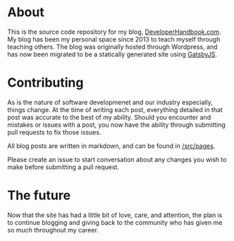 # About

This is the source code repository for my blog, [DeveloperHandbook.com](https://www.developerhandbook.com). My blog has been my personal space since 2013 to teach myself through teaching others. The blog was originally hosted through Wordpress, and has now been migrated to be a statically generated site using [GatsbyJS](https://www.gatsbyjs.org/).

# Contributing

As is the nature of software developmenet and our industry especially, things change. At the time of writing each post, everything detailed in that post was accurate to the best of my ability. Should you encounter and mistakes or issues with a post, you now have the ability through submitting pull requests to fix those issues.

All blog posts are written in markdown, and can be found in [/src/pages](https://github.com/jpreecedev/developerhandbook/tree/master/src/pages).

Please create an issue to start conversation about any changes you wish to make before submitting a pull request.

# The future

Now that the site has had a little bit of love, care, and attention, the plan is to continue blogging and giving back to the community who has given me so much throughout my career.
